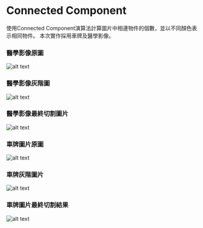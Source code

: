 # Connected Component

使用Connected Component演算法計算圖片中相連物件的個數，並以不同顏色表示相同物件。
本次實作採用車牌及醫學影像。


### 醫學影像原圖
![alt text](https://upload.cc/i1/2023/01/05/NbG1MW.png "cell_image")

### 醫學影像灰階圖
![alt text](https://upload.cc/i1/2023/01/05/seB8VI.png "cell_grayscale_image")

### 醫學影像最終切割圖片
![alt text](https://upload.cc/i1/2023/01/05/vOZyHE.png "cell_final_result")


### 車牌圖片原圖
![alt text](https://upload.cc/i1/2023/01/05/v0mzkV.png "license_plate_image")

### 車牌灰階圖片
![alt text](https://upload.cc/i1/2023/01/05/tWOrzv.png "license_plate_grayscale_image")

### 車牌圖片最終切割結果
![alt text](https://upload.cc/i1/2023/01/05/U0C2pz.png "license_plate_final_result")
